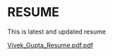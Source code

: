 # RESUME
This is latest and updated resume

[Vivek_Gupta_Resume.pdf.pdf](https://github.com/vivekbtu/RESUME/files/10179493/Vivek_Gupta_Resume.pdf.pdf)
